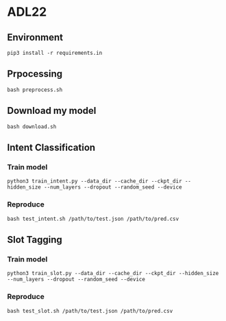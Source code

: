 
# ADL22 
## Environment
```
pip3 install -r requirements.in
```

## Prpocessing 
```
bash preprocess.sh
```

## Download my model
```
bash download.sh
```

## Intent Classification
### Train model
```
python3 train_intent.py --data_dir --cache_dir --ckpt_dir --hidden_size --num_layers --dropout --random_seed --device
```

### Reproduce
```
bash test_intent.sh /path/to/test.json /path/to/pred.csv
```


## Slot Tagging
### Train model
```
python3 train_slot.py --data_dir --cache_dir --ckpt_dir --hidden_size --num_layers --dropout --random_seed --device
```

### Reproduce
```
bash test_slot.sh /path/to/test.json /path/to/pred.csv
```
